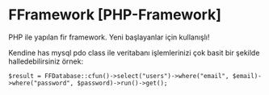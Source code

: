 # FFramework [PHP-Framework]

PHP ile yapılan fir framework. Yeni başlayanlar için kullanışlı!

Kendine has mysql pdo class ile veritabanı işlemlerinizi çok basit bir şekilde halledebilirsiniz örnek:

```
$result = FFDatabase::cfun()->select("users")->where("email", $email)->where("password", $password)->run()->get();
```
